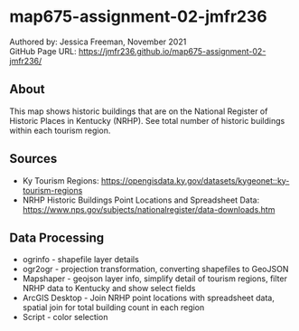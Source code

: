 # map675-assignment-02-jmfr236
Authored by: Jessica Freeman, November 2021<br>
GitHub Page URL: https://jmfr236.github.io/map675-assignment-02-jmfr236/

## About
This map shows historic buildings that are on the National Register of Historic Places in Kentucky (NRHP). See total number of historic buildings within each tourism region. 

## Sources
- Ky Tourism Regions: https://opengisdata.ky.gov/datasets/kygeonet::ky-tourism-regions
- NRHP Historic Buildings Point Locations and Spreadsheet Data: https://www.nps.gov/subjects/nationalregister/data-downloads.htm

## Data Processing
- ogrinfo - shapefile layer details
- ogr2ogr - projection transformation, converting shapefiles to GeoJSON
- Mapshaper - geojson layer info, simplify detail of tourism regions, filter NRHP data to Kentucky and show select fields
- ArcGIS Desktop - Join NRHP point locations with spreadsheet data, spatial join for total building count in each region
- Script - color selection


